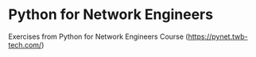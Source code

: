 # Python for Network Engineers
Exercises from Python for Network Engineers Course (https://pynet.twb-tech.com/)
